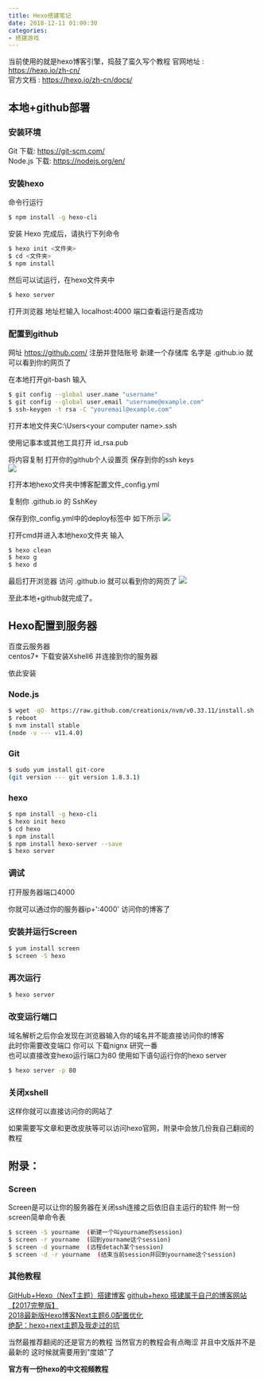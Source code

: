 ```yaml
---
title: Hexo搭建笔记
date: 2018-12-11 01:00:30
categories:
- 搭建游戏
---
```

当前使用的就是hexo博客引擎，捣鼓了蛮久写个教程
官网地址 : https://hexo.io/zh-cn/  
官方文档 : https://hexo.io/zh-cn/docs/

<!-- more -->

## 本地+github部署

### 安装环境

Git 下载: https://git-scm.com/  
Node.js 下载: https://nodejs.org/en/

### 安装hexo

命令行运行
``` bash
$ npm install -g hexo-cli
```

安装 Hexo 完成后，请执行下列命令
``` bash
$ hexo init <文件夹>
$ cd <文件夹>
$ npm install
```

然后可以试运行，在hexo文件夹中
``` bash
$ hexo server
```

打开浏览器 地址栏输入 localhost:4000 端口查看运行是否成功

### 配置到github

网址 https://github.com/
注册并登陆账号
新建一个存储库 名字是 <username>.github.io 就可以看到你的网页了

在本地打开git-bash 输入
``` bash
$ git config --global user.name "username"
$ git config --global user.email "username@example.com"
$ ssh-keygen -t rsa -C "youremail@example.com"
```
打开本地文件夹C:\Users\<your computer name>\.ssh  

使用记事本或其他工具打开 id_rsa.pub  

将内容复制 打开你的github个人设置页 保存到你的ssh
 keys  
 ![](http://ww1.sinaimg.cn/large/a2dcb7e1gy1fy2pdohcnij20ta0h3ab5.jpg)

打开本地hexo文件夹中博客配置文件_config.yml

复制你 <username>.github.io 的 SshKey

保存到你_config.yml中的deploy标签中 如下所示
![](http://ww1.sinaimg.cn/large/a2dcb7e1gy1fy2pqdtoeij20qo02lglo.jpg)

打开cmd并进入本地hexo文件夹 输入
``` bash
$ hexo clean
$ hexo g
$ hexo d
```

最后打开浏览器 访问 <username>.github.io 就可以看到你的网页了
![](http://ww1.sinaimg.cn/large/a2dcb7e1gy1fy2ptek1fkj20ud0jm3zr.jpg)

至此本地+github就完成了。


## Hexo配置到服务器

百度云服务器  
centos7+
下载安装Xshell6 并连接到你的服务器

依此安装

### Node.js
``` bash
$ wget -qO- https://raw.github.com/creationix/nvm/v0.33.11/install.sh | sh
$ reboot
$ nvm install stable
(node -v --- v11.4.0)
```

### Git
``` bash
$ sudo yum install git-core
(git version --- git version 1.8.3.1)
```

### hexo
``` bash
$ npm install -g hexo-cli
$ hexo init hexo
$ cd hexo
$ npm install
$ npm install hexo-server --save
$ hexo server
```
### 调试

打开服务器端口4000

你就可以通过你的服务器ip+':4000' 访问你的博客了


### 安装并运行Screen
``` bash
$ yum install screen
$ screen -S hexo
```

### 再次运行
``` bash
$ hexo server
```

### 改变运行端口
域名解析之后你会发现在浏览器输入你的域名并不能直接访问你的博客   
此时你需要改变端口 你可以 下载nignx 研究一番   
也可以直接改变hexo运行端口为80 使用如下语句运行你的hexo server

``` bash
$ hexo server -p 80
```

### 关闭xshell
这样你就可以直接访问你的网站了

如果需要写文章和更改皮肤等可以访问hexo官网，附录中会放几份我自己翻阅的教程

## 附录：

### Screen
Screen是可以让你的服务器在关闭ssh连接之后依旧自主运行的软件
附一份screen简单命令表
``` bash
$ screen -S yourname  (新建一个叫yourname的session)
$ screen -r yourname  (回到yourname这个session)
$ screen -d yourname  (远程detach某个session)
$ screen -d -r yourname  (结束当前session并回到yourname这个session)
```

### 其他教程
[GitHub+Hexo（NexT主题）搭建博客](https://www.jianshu.com/p/7b5702d3f072)
[github+hexo 搭建属于自己的博客网站【2017完整版】](https://www.jianshu.com/p/e6662ca7e283)  
[2018最新版Hexo博客Next主题6.0配置优化](https://blog.csdn.net/qq_32454537/article/details/79482896)  
[绝配：hexo+next主题及我走过的坑](https://www.jianshu.com/p/21c94eb7bcd1)

当然最推荐翻阅的还是官方的教程 当然官方的教程会有点晦涩 并且中文版并不是最新的 这时候就需要用到"度娘"了

**官方有一份hexo的中文视频教程**
